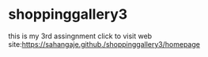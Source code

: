 # shoppinggallery3
this is my 3rd assingnment
click to visit web site:https://sahangaje.github./shoppinggallery3/homepage
